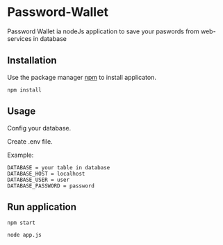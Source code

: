 # Password-Wallet

Password Wallet ia nodeJs application to save your paswords from web-services in database

## Installation

Use the package manager [npm](https://www.npmjs.com/) to install applicaton.

```
npm install
```

## Usage
Config your database.

Create .env file.

Example:
```
DATABASE = your table in database
DATABASE_HOST = localhost
DATABASE_USER = user
DATABASE_PASSWORD = password

```

## Run application
```
npm start 

node app.js
```
